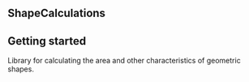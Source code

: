 ShapeCalculations
---

Getting started
---

Library for calculating the area and other characteristics of geometric shapes.
